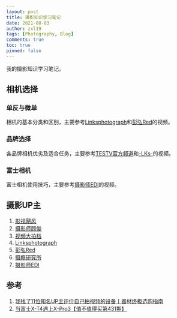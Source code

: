 ```yaml
---
layout: post
title: 摄影知识学习笔记
date: 2021-08-03
author: zxl19
tags: [Photography, Blog]
comments: true
toc: true
pinned: false
---
```


我的摄影知识学习笔记。

<!-- more -->

## 相机选择

### 单反与微单

相机的基本分类和区别，主要参考[Linksphotograph](https://space.bilibili.com/3816626/)和[彭弘Red](https://space.bilibili.com/55801838/)的视频。

### 品牌选择

各品牌相机优劣及适合任务，主要参考[TESTV官方频道](https://space.bilibili.com/11336264)和[-LKs-](https://space.bilibili.com/125526)的视频。

### 富士相机

富士相机使用技巧，主要参考[摄影师EDI](https://space.bilibili.com/84480709/)的视频。

## 摄影UP主

1. [影视飓风](https://space.bilibili.com/946974)
2. [摄影师顾俊](https://space.bilibili.com/294081438/)
3. [视频大拍档](https://space.bilibili.com/110974)
4. [Linksphotograph](https://space.bilibili.com/3816626/)
5. [彭弘Red](https://space.bilibili.com/55801838/)
6. [摄瘾研究所](https://space.bilibili.com/245627923/)
7. [摄影师EDI](https://space.bilibili.com/84480709/)

## 参考

1. [我找了11位知名UP主评价自己拍视频的设备丨器材终极选购指南](https://www.bilibili.com/video/BV1tJ41187w6)
2. [当富士X-T4遇上X-Pro3【值不值得买第431期】](https://www.bilibili.com/video/BV1oV411C7hJ)
